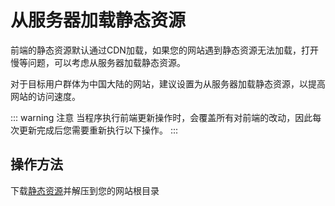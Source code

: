 # 从服务器加载静态资源
前端的静态资源默认通过CDN加载，如果您的网站遇到静态资源无法加载，打开慢等问题，可以考虑从服务器加载静态资源。

对于目标用户群体为中国大陆的网站，建议设置为从服务器加载静态资源，以提高网站的访问速度。

::: warning 注意
当程序执行前端更新操作时，会覆盖所有对前端的改动，因此每次更新完成后您需要重新执行以下操作。
:::

## 操作方法
下载<a href="/downloads/assets.zip" target="_blank" rel="noreferrer">静态资源</a>并解压到您的网站根目录